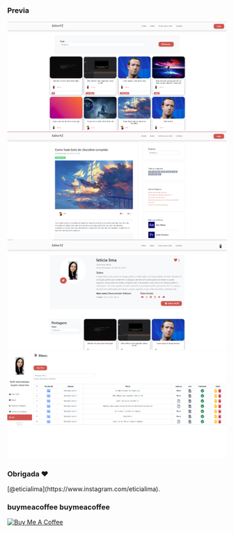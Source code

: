 ### Previa
 
<img src="git/demo.png?raw=true"/>
<img src="git/demo1.png?raw=true"/>
<img src="git/demo2.png?raw=true"/>
<img src="git/demo3.png?raw=true"/>
 
### Obrigada ❤️
<p>[@eticialima](https://www.instagram.com/eticialima).</p>  

###  buymeacoffee buymeacoffee 
<a  href="https://www.buymeacoffee.com/leticialima" target="_blank">
    <img  src="https://cdn.buymeacoffee.com/buttons/default-red.png" alt="Buy Me A Coffee" height="40" width="170">
</a>   